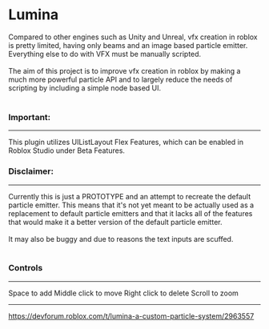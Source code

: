# Lumina

Compared to other engines such as Unity and Unreal, vfx creation in roblox is pretty limited, having only beams and an image based particle emitter. Everything else to do with VFX must be manually scripted.
<br><br>
The aim of this project is to improve vfx creation in roblox by making a much more powerful particle API and to largely reduce the needs of scripting by including a simple node based UI.
<br><br>

### Important:

---

This plugin utilizes UIListLayout Flex Features, which can be enabled in Roblox Studio under Beta Features.

### Disclaimer:

---

Currently this is just a PROTOTYPE and an attempt to recreate the default particle emitter. This means that it's not yet meant to be actually used as a replacement to default particle emitters and that it lacks all of the features that would make it a better version of the default particle emitter.
<br> <br>
It may also be buggy and due to reasons the text inputs are scuffed.
<br> <br>

### Controls

---

Space to add
Middle click to move
Right click to delete
Scroll to zoom

---

https://devforum.roblox.com/t/lumina-a-custom-particle-system/2963557
